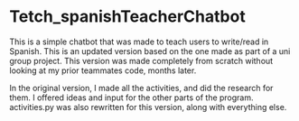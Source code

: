 # Tetch_spanishTeacherChatbot
This is a simple chatbot that was made to teach users to write/read in Spanish. This is an updated version based on the one made as part of a uni group project.
This version was made completely from scratch without looking at my prior teammates code, months later.

In the original version, I made all the activities, and did the research for them. I offered ideas and input for the other parts of the program.
activities.py was also rewritten for this version, along with everything else.
